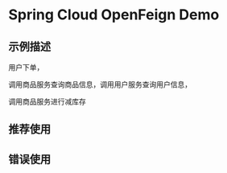 # Spring Cloud OpenFeign Demo

## 示例描述

用户下单，

调用商品服务查询商品信息，调用用户服务查询用户信息，

调用商品服务进行减库存

## 推荐使用

## 错误使用